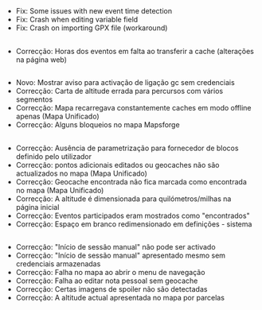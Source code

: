 ##
- Fix: Some issues with new event time detection
- Fix: Crash when editing variable field
- Fix: Crash on importing GPX file (workaround)

##
- Correcção: Horas dos eventos em falta ao transferir a cache (alterações na página web)

##
- Novo: Mostrar aviso para activação de ligação gc sem credenciais
- Correcção: Carta de altitude errada para percursos com vários segmentos
- Correcção: Mapa recarregava constantemente caches em modo offline apenas (Mapa Unificado)
- Correcção: Alguns bloqueios no mapa Mapsforge

##
- Correcção: Ausência de parametrização para fornecedor de blocos definido pelo utilizador
- Correcção: pontos adicionais editados ou geocaches não são actualizados no mapa (Mapa Unificado)
- Correcção: Geocache encontrada não fica marcada como encontrada no mapa (Mapa Unificado)
- Correcção: A altitude é dimensionada para quilómetros/milhas na página inicial
- Correcção: Eventos participados eram mostrados como "encontrados"
- Correcção: Espaço em branco redimensionado em definições - sistema

##
- Correcção: "Início de sessão manual" não pode ser activado
- Correcção: "Início de sessão manual" apresentado mesmo sem credenciais armazenadas
- Correcção: Falha no mapa ao abrir o menu de navegação
- Correcção: Falha ao editar nota pessoal sem geocache
- Correcção: Certas imagens de spoiler não são detectadas
- Correcção: A altitude actual apresentada no mapa por parcelas
